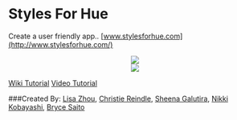 Styles For Hue
================

Create a user friendly app.. [www.stylesforhue.com](http://www.stylesforhue.com/)

<p align="center">
  <img src="https://github.com/devleague/styles-for-hue/blob/master/public/images/Home.png" />
  <br>
  <img src="https://github.com/devleague/styles-for-hue/blob/master/public/images/screenshotTemplate.png" />

</p>

[Wiki Tutorial](https://github.com/devleague/styles-for-hue/wiki)
[Video Tutorial](https://www.youtube.com/embed/RW58JIfK6zc?version=3&vq=hd1080)

###Created By:
[Lisa Zhou](https://github.com/herrolisa), [Christie Reindle](https://github.com/creindle), [Sheena Galutira](https://github.com/sogalutira), [Nikki Kobayashi](https://github.com/ynikki), [Bryce Saito](https://github.com/tokumori)